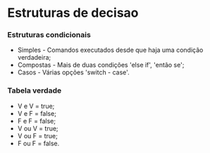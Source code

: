 # Estruturas de decisao

### Estruturas condicionais
- Simples - Comandos executados desde que haja uma condição verdadeira;  
- Compostas - Mais de duas condições 'else if', 'então se';  
- Casos - Várias opções 'switch - case'.

### Tabela verdade
- V e V = true;  
- V e F = false;  
- F e F = false;  
- V ou V = true;  
- V ou F = true;  
- F ou F = false.  